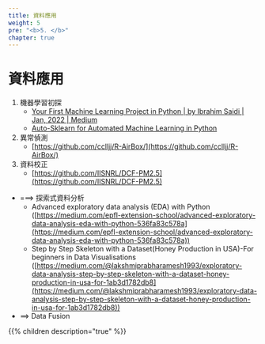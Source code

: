 ```yaml
---
title: 資料應用
weight: 5
pre: "<b>5. </b>"
chapter: true
---
```


# 資料應用


1. 機器學習初探
    - [Your First Machine Learning Project in Python | by Ibrahim Saidi | Jan, 2022 | Medium](https://ibrahimsaidi.com.au/your-first-machine-learning-project-in-python-e3b90170ae41)
    - [Auto-Sklearn for Automated Machine Learning in Python](https://machinelearningmastery.com/auto-sklearn-for-automated-machine-learning-in-python/)
2. 異常偵測
    - [https://github.com/cclljj/R-AirBox/](https://github.com/cclljj/R-AirBox/)
3. 資料校正
    - [https://github.com/IISNRL/DCF-PM2.5](https://github.com/IISNRL/DCF-PM2.5)
- ===> 探索式資料分析
    - Advanced exploratory data analysis (EDA) with Python ([https://medium.com/epfl-extension-school/advanced-exploratory-data-analysis-eda-with-python-536fa83c578a](https://medium.com/epfl-extension-school/advanced-exploratory-data-analysis-eda-with-python-536fa83c578a))
    - Step by Step Skeleton with a Dataset(Honey Production in USA)-For beginners in Data Visualisations ([https://medium.com/@lakshmiprabharamesh1993/exploratory-data-analysis-step-by-step-skeleton-with-a-dataset-honey-production-in-usa-for-1ab3d1782db8](https://medium.com/@lakshmiprabharamesh1993/exploratory-data-analysis-step-by-step-skeleton-with-a-dataset-honey-production-in-usa-for-1ab3d1782db8))
- ==> Data Fusion

{{% children description="true" %}}
